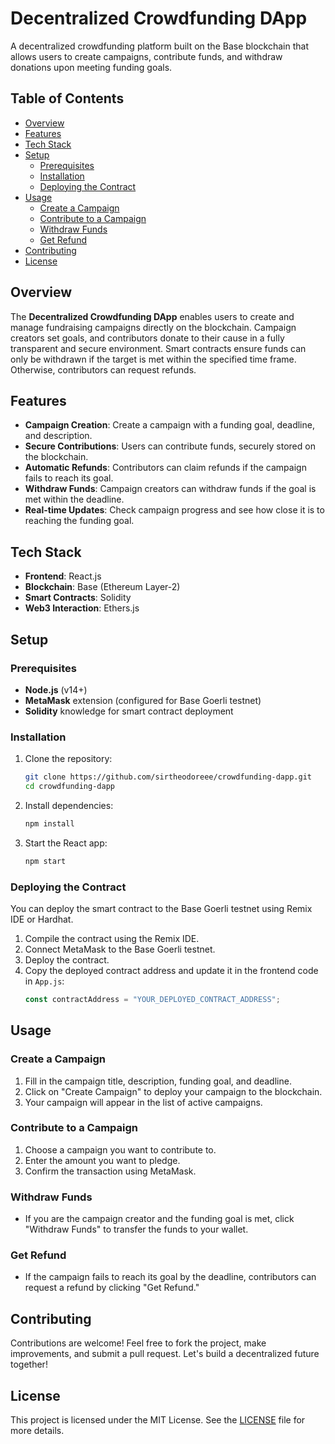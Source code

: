 # Decentralized Crowdfunding DApp

A decentralized crowdfunding platform built on the Base blockchain that allows users to create campaigns, contribute funds, and withdraw donations upon meeting funding goals.

## Table of Contents
- [Overview](#overview)
- [Features](#features)
- [Tech Stack](#tech-stack)
- [Setup](#setup)
  - [Prerequisites](#prerequisites)
  - [Installation](#installation)
  - [Deploying the Contract](#deploying-the-contract)
- [Usage](#usage)
  - [Create a Campaign](#create-a-campaign)
  - [Contribute to a Campaign](#contribute-to-a-campaign)
  - [Withdraw Funds](#withdraw-funds)
  - [Get Refund](#get-refund)
- [Contributing](#contributing)
- [License](#license)

## Overview
The **Decentralized Crowdfunding DApp** enables users to create and manage fundraising campaigns directly on the blockchain. Campaign creators set goals, and contributors donate to their cause in a fully transparent and secure environment. Smart contracts ensure funds can only be withdrawn if the target is met within the specified time frame. Otherwise, contributors can request refunds.

## Features
- **Campaign Creation**: Create a campaign with a funding goal, deadline, and description.
- **Secure Contributions**: Users can contribute funds, securely stored on the blockchain.
- **Automatic Refunds**: Contributors can claim refunds if the campaign fails to reach its goal.
- **Withdraw Funds**: Campaign creators can withdraw funds if the goal is met within the deadline.
- **Real-time Updates**: Check campaign progress and see how close it is to reaching the funding goal.

## Tech Stack
- **Frontend**: React.js
- **Blockchain**: Base (Ethereum Layer-2)
- **Smart Contracts**: Solidity
- **Web3 Interaction**: Ethers.js

## Setup

### Prerequisites
- **Node.js** (v14+)
- **MetaMask** extension (configured for Base Goerli testnet)
- **Solidity** knowledge for smart contract deployment

### Installation
1. Clone the repository:
    ```bash
    git clone https://github.com/sirtheodoreee/crowdfunding-dapp.git
    cd crowdfunding-dapp
    ```

2. Install dependencies:
    ```bash
    npm install
    ```

3. Start the React app:
    ```bash
    npm start
    ```

### Deploying the Contract
You can deploy the smart contract to the Base Goerli testnet using Remix IDE or Hardhat.

1. Compile the contract using the Remix IDE.
2. Connect MetaMask to the Base Goerli testnet.
3. Deploy the contract.
4. Copy the deployed contract address and update it in the frontend code in `App.js`:
    ```javascript
    const contractAddress = "YOUR_DEPLOYED_CONTRACT_ADDRESS";
    ```

## Usage

### Create a Campaign
1. Fill in the campaign title, description, funding goal, and deadline.
2. Click on "Create Campaign" to deploy your campaign to the blockchain.
3. Your campaign will appear in the list of active campaigns.

### Contribute to a Campaign
1. Choose a campaign you want to contribute to.
2. Enter the amount you want to pledge.
3. Confirm the transaction using MetaMask.

### Withdraw Funds
- If you are the campaign creator and the funding goal is met, click "Withdraw Funds" to transfer the funds to your wallet.

### Get Refund
- If the campaign fails to reach its goal by the deadline, contributors can request a refund by clicking "Get Refund."

## Contributing
Contributions are welcome! Feel free to fork the project, make improvements, and submit a pull request. Let's build a decentralized future together!

## License
This project is licensed under the MIT License. See the [LICENSE](LICENSE) file for more details.
